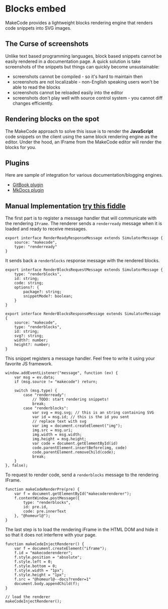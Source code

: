 # Blocks embed

MakeCode provides a lightweight blocks rendering engine that renders code snippets into SVG images. 

## The Curse of screenshots

Unlike text based programming languages, block based snippets cannot be easily rendered in a documentation page.
A quick solution is take screenshots of the snippets but things can quickly become unsustainable:

* screenshots cannot be compiled - so it's hard to maintain then
* screenshots are not localizable - non-English speaking users won't be able to read the blocks
* screenshots cannot be reloaded easily into the editor
* screenshots don't play well with source control system - you cannot diff changes efficiently.

## Rendering blocks on the spot

The MakeCode approach to solve this issue is to render the **JavaScript** code snippets on the client using the same block rendering engine as the editor. Under the hood, an IFrame from the MakeCode editor will render the blocks for you.

## Plugins

Here are sample of integration for various documentation/blogging engines.

* [GitBook plugin](https://microsoft.github.io/pxt-gitbook-sample/)
* [MkDocs plugin](https://microsoft.github.io/pxt-mkdocs-sample/)

## Manual Implementation [try this fiddle](https://jsfiddle.net/ndyz1d57/1/)

The first part is to register a message handler that will communicate with the rendering ``IFrame``.
The renderer sends a ``renderready`` message when it is loaded and ready to receive messages.

```typescript-ignore
export interface RenderReadyResponseMessage extends SimulatorMessage {
    source: "makecode",
    type: "renderready"
}
```

It sends back a ``renderblocks`` response message with the rendered blocks.

```typescript-ignore
export interface RenderBlocksRequestMessage extends SimulatorMessage {
    type: "renderblocks",
    id: string;
    code: string;
    options?: {
        package?: string;
        snippetMode?: boolean;
    }
}

export interface RenderBlocksResponseMessage extends SimulatorMessage {
    source: "makecode",
    type: "renderblocks",
    id: string;
    svg?: string;
    width?: number;
    height?: number;
}
```

This snippet registers a message handler. Feel free to write it using your favorite JS framework.

```typescript-ignore
window.addEventListener("message", function (ev) {
    var msg = ev.data;
    if (msg.source != "makecode") return;

    switch (msg.type) {
        case "renderready":
            // TODO: start rendering snippets!
            break;
        case "renderblocks":
            var svg = msg.svg; // this is an string containing SVG
            var id = msg.id; // this is the id you sent
            // replace text with svg
            var img = document.createElement("img");
            img.src = msg.uri;
            img.width = msg.width;
            img.height = msg.height;
            var code = document.getElementById(id)
            code.parentElement.insertBefore(img, code)
            code.parentElement.removeChild(code);
            break;
    }
}, false);
```

To request to render code, send a ``renderblocks`` message to the rendering IFrame.

```typescript-ignore
function makeCodeRenderPre(pre) {
    var f = document.getElementById("makecoderenderer");
    f.contentWindow.postMessage({
        type: "renderblocks",
        id: pre.id,
        code: pre.innerText
    }, "@homeurl@");
}
```

The last step is to load the rendering iFrame in the HTML DOM and hide it so that it does not interferre with your page.

```typescript-ignore
function makeCodeInjectRenderer() {
    var f = document.createElement("iframe");
    f.id = "makecoderenderer";
    f.style.position = "absolute";
    f.style.left = 0;
    f.style.bottom = 0;
    f.style.width = "1px";
    f.style.height = "1px";            
    f.src = "@homeurl@--docs?render=1"
    document.body.appendChild(f);
}

// load the renderer
makeCodeInjectRenderer();
```